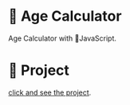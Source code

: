 # 🧮 Age Calculator
Age Calculator with 🚀JavaScript. 

# 🔗 Project 
[click and see the project](https://age-calculator-efeataroglu.netlify.app/).
